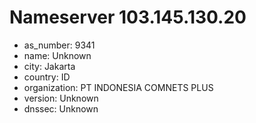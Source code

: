 # Nameserver 103.145.130.20

* as_number: 9341
* name: Unknown
* city: Jakarta
* country: ID
* organization: PT INDONESIA COMNETS PLUS
* version: Unknown
* dnssec: Unknown
